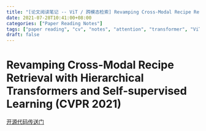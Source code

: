 ```yaml
---
title: "[论文阅读笔记 -- ViT / 跨模态检索] Revamping Cross-Modal Recipe Retrieval (CVPR 2021)"
date: 2021-07-28T10:41:00+08:00
categories: ["Paper Reading Notes"]
tags: ["paper reading", "cv", "notes", "attention", "transformer", "ViT", "cross-modal", "retrieval"]
draft: false
---
```


# Revamping Cross-Modal Recipe Retrieval with Hierarchical Transformers and Self-supervised Learning (CVPR 2021)

[开源代码传送门](https://github.com/amzn/image-to-recipe-transformers)
